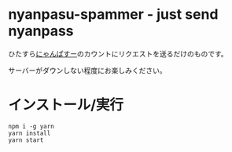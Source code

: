# nyanpasu-spammer - just send nyanpass

ひたすら[にゃんぱすー](https://nyanpass.com/)のカウントにリクエストを送るだけのものです。

サーバーがダウンしない程度にお楽しみください。

# インストール/実行

```
npm i -g yarn
yarn install
yarn start
```
